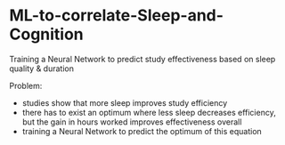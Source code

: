# ML-to-correlate-Sleep-and-Cognition
Training a Neural Network to predict study effectiveness based on sleep quality &amp; duration

Problem:
- studies show that more sleep improves study efficiency
- there has to exist an optimum where less sleep decreases efficiency, but the gain in hours worked improves effectiveness overall
- training a Neural Network to predict the optimum of this equation
